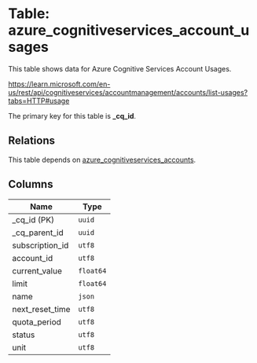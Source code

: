 # Table: azure_cognitiveservices_account_usages

This table shows data for Azure Cognitive Services Account Usages.

https://learn.microsoft.com/en-us/rest/api/cognitiveservices/accountmanagement/accounts/list-usages?tabs=HTTP#usage

The primary key for this table is **_cq_id**.

## Relations

This table depends on [azure_cognitiveservices_accounts](azure_cognitiveservices_accounts.md).

## Columns

| Name          | Type          |
| ------------- | ------------- |
|_cq_id (PK)|`uuid`|
|_cq_parent_id|`uuid`|
|subscription_id|`utf8`|
|account_id|`utf8`|
|current_value|`float64`|
|limit|`float64`|
|name|`json`|
|next_reset_time|`utf8`|
|quota_period|`utf8`|
|status|`utf8`|
|unit|`utf8`|